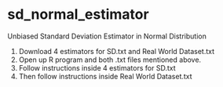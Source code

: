 # sd_normal_estimator
Unbiased Standard Deviation Estimator in Normal Distribution
1. Download 4 estimators for SD.txt and Real World Dataset.txt
2. Open up R program and both .txt files mentioned above.
3. Follow instructions inside 4 estimators for SD.txt
4. Then follow instructions inside Real World Dataset.txt
